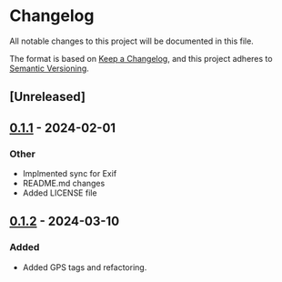 # Changelog
All notable changes to this project will be documented in this file.

The format is based on [Keep a Changelog](https://keepachangelog.com/en/1.0.0/),
and this project adheres to [Semantic Versioning](https://semver.org/spec/v2.0.0.html).

## [Unreleased]

## [0.1.1](https://github.com/Kivvil/libexif-wrapper/compare/v0.1.0...v0.1.1) - 2024-02-01

### Other
- Implmented sync for Exif
- README.md changes
- Added LICENSE file



## [0.1.2](https://github.com/Kivvil/libexif-wrapper/compare/v0.1.1...v0.1.2) - 2024-03-10

### Added
- Added GPS tags and refactoring.
